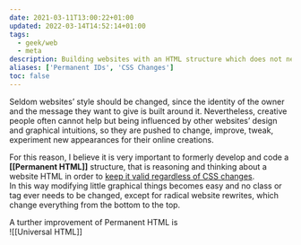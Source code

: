 ```yaml
---
date: 2021-03-11T13:00:22+01:00
updated: 2022-03-14T14:52:14+01:00
tags:
  - geek/web
  - meta
description: Building websites with an HTML structure which does not need to be changed when CSS changes
aliases: ['Permanent IDs', 'CSS Changes']
toc: false
---
```

Seldom websites’ style should be changed, since the identity of the owner and the message they want to give is built around it. Nevertheless, creative people often cannot help but being influenced by other websites’ design and graphical intuitions, so they are pushed to change, improve, tweak, experiment new appearances for their online creations.

For this reason, I believe it is very important to formerly develop and code a **[[Permanent HTML]]** structure, that is reasoning and thinking about a website HTML in order to <u>keep it valid regardless of CSS changes</u>.  
In this way modifying little graphical things becomes easy and no class or tag ever needs to be changed, except for radical website rewrites, which change everything from the bottom to the top.

A turther improvement of Permanent HTML is  
![[Universal HTML]]
